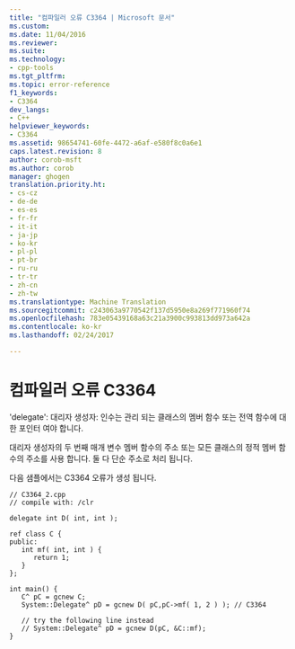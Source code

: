 ```yaml
---
title: "컴파일러 오류 C3364 | Microsoft 문서"
ms.custom: 
ms.date: 11/04/2016
ms.reviewer: 
ms.suite: 
ms.technology:
- cpp-tools
ms.tgt_pltfrm: 
ms.topic: error-reference
f1_keywords:
- C3364
dev_langs:
- C++
helpviewer_keywords:
- C3364
ms.assetid: 98654741-60fe-4472-a6af-e580f8c0a6e1
caps.latest.revision: 8
author: corob-msft
ms.author: corob
manager: ghogen
translation.priority.ht:
- cs-cz
- de-de
- es-es
- fr-fr
- it-it
- ja-jp
- ko-kr
- pl-pl
- pt-br
- ru-ru
- tr-tr
- zh-cn
- zh-tw
ms.translationtype: Machine Translation
ms.sourcegitcommit: c243063a9770542f137d5950e8a269f771960f74
ms.openlocfilehash: 783e05439168a63c21a3900c993813dd973a642a
ms.contentlocale: ko-kr
ms.lasthandoff: 02/24/2017

---
```

# <a name="compiler-error-c3364"></a>컴파일러 오류 C3364
'delegate': 대리자 생성자: 인수는 관리 되는 클래스의 멤버 함수 또는 전역 함수에 대 한 포인터 여야 합니다.  
  
 대리자 생성자의 두 번째 매개 변수 멤버 함수의 주소 또는 모든 클래스의 정적 멤버 함수의 주소를 사용 합니다. 둘 다 단순 주소로 처리 됩니다.  
  
 다음 샘플에서는 C3364 오류가 생성 됩니다.  
  
```  
// C3364_2.cpp  
// compile with: /clr  
  
delegate int D( int, int );  
  
ref class C {  
public:  
   int mf( int, int ) {  
      return 1;  
   }  
};  
  
int main() {  
   C^ pC = gcnew C;  
   System::Delegate^ pD = gcnew D( pC,pC->mf( 1, 2 ) ); // C3364  
  
   // try the following line instead  
   // System::Delegate^ pD = gcnew D(pC, &C::mf);  
}  
```  

